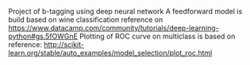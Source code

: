 Project of b-tagging using deep neural network
A feedforward model is build based on wine classification reference on https://www.datacamp.com/community/tutorials/deep-learning-python#gs.5fOWGnE
Plotting of ROC curve on multiclass is based on reference: http://scikit-learn.org/stable/auto_examples/model_selection/plot_roc.html
